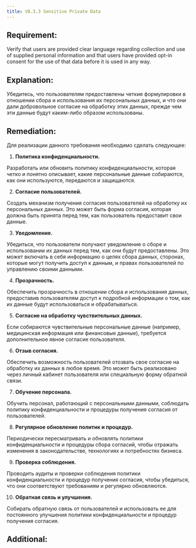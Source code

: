 ```yaml
---
title: V8.3.3 Sensitive Private Data
---
```







## Requirement:

Verify that users are provided clear language regarding collection and use of supplied personal information and that users have provided opt-in consent for the use of that data before it is used in any way.

## Explanation:

Убедитесь, что пользователям предоставлены четкие формулировки в отношении сбора и использования их персональных данных, и что они дали добровольное согласие на обработку этих данных, прежде чем эти данные будут каким-либо образом использованы.


## Remediation:

Для реализации данного требования необходимо сделать следующее:

1. **Политика конфиденциальности.**

Разработать или обновить политику конфиденциальности, которая четко и понятно описывает, какие персональные данные собираются, как они используются, передаются и защищаются.


2. **Согласие пользователей.**

Создать механизм получения согласия пользователей на обработку их персональных данных. Это может быть форма согласия, которая должна быть принята перед тем, как пользователь предоставит свои данные.


3. **Уведомление.**

Убедиться, что пользователи получают уведомление о сборе и использовании их данных перед тем, как они будут предоставлены. Это может включать в себя информацию о целях сбора данных, сторонах, которые могут получить доступ к данным, и правах пользователей по управлению своими данными.


4. **Прозрачность.**

Обеспечить прозрачность в отношении сбора и использования данных, предоставив пользователям доступ к подробной информации о том, как их данные будут использоваться и обрабатываться.


5. **Согласие на обработку чувствительных данных.**

Если собираются чувствительные персональные данные (например, медицинская информация или финансовые данные), требуется дополнительное явное согласие пользователя.


6. **Отзыв согласия.**

Обеспечить возможность пользователей отозвать свое согласие на обработку их данных в любое время. Это может быть реализовано через личный кабинет пользователя или специальную форму обратной связи.


7. **Обучение персонала.**

Обучить персонал, работающий с персональными данными, соблюдать политику конфиденциальности и процедуры получения согласия от пользователей.


8. **Регулярное обновление политик и процедур.**

Периодически пересматривать и обновлять политики конфиденциальности и процедуры сбора согласий, чтобы отражать изменения в законодательстве, технологиях и потребностях бизнеса.


9. **Проверка соблюдения.**

Проводить аудиты и проверки соблюдения политики конфиденциальности и процедур получения согласия, чтобы убедиться, что они соответствуют требованиям и регулярно обновляются.

10. **Обратная связь и улучшения.**

Собирать обратную связь от пользователей и использовать ее для постоянного улучшения политики конфиденциальности и процедур получения согласия.

## Additional:




